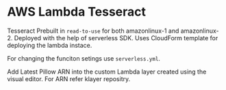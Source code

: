 # AWS Lambda Tesseract

Tesseract Prebuilt in `read-to-use` for both amazonlinux-1 and amazonlinux-2. Deployed with the help of serverless SDK. Uses CloudForm template for deploying the lambda instace.

For changing the funciton setings use `serverless.yml`.

Add Latest Pillow ARN into the custom Lambda layer created using the visual editor.
For ARN refer klayer repositry.